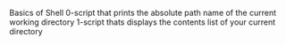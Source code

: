 Basics of Shell
0-script that prints the absolute path name of the current working directory
1-script thats displays the contents list of your current directory

